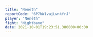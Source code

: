 ```yaml
---
title: "Nenëth"
reportCode: "6P7hW1vajLwnkfrJ"
player: "Nenëth"
fight: "Nightbane"
date: 2021-10-01T19:23:51.380000+00:00
---
```


